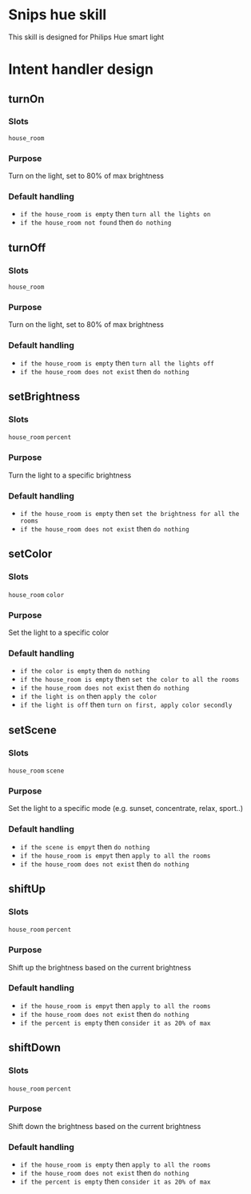 # Snips hue skill

This skill is designed for Philips Hue smart light

# Intent handler design

## turnOn
### Slots
`house_room` 

### Purpose
Turn on the light, set to 80% of max brightness

### Default handling
- `if the house_room is empty` then `turn all the lights on`
- `if the house_room not found` then `do nothing`


## turnOff
### Slots
`house_room` 

### Purpose
Turn on the light, set to 80% of max brightness

### Default handling
- `if the house_room is empty` then `turn all the lights off`
- `if the house_room does not exist` then `do nothing`


## setBrightness
### Slots
`house_room` `percent`
### Purpose
Turn the light to a specific brightness

### Default handling
- `if the house_room is empty` then `set the brightness for all the rooms`
- `if the house_room does not exist` then `do nothing`

## setColor
### Slots
`house_room` `color`
### Purpose
Set the light to a specific color
### Default handling
- `if the color is empty` then `do nothing`
- `if the house_room is empty` then `set the color to all the rooms`
- `if the house_room does not exist` then `do nothing`
- `if the light is on` then `apply the color`
- `if the light is off` then `turn on first, apply color secondly`


## setScene
### Slots
`house_room` `scene`
### Purpose
Set the light to a specific mode (e.g. sunset, concentrate, relax, sport..)
### Default handling
- `if the scene is empyt` then `do nothing`
- `if the house_room is empyt` then `apply to all the rooms`
- `if the house_room does not exist` then `do nothing`

## shiftUp
### Slots
`house_room` `percent`
### Purpose
Shift up the brightness based on the current brightness
### Default handling
- `if the house_room is empyt` then `apply to all the rooms`
- `if the house_room does not exist` then `do nothing`
- `if the percent is empty` then `consider it as 20% of max`

## shiftDown
### Slots
`house_room` `percent`
### Purpose
Shift down the brightness based on the current brightness
### Default handling
- `if the house_room is empty` then `apply to all the rooms`
- `if the house_room does not exist` then `do nothing`
- `if the percent is empty` then `consider it as 20% of max`

